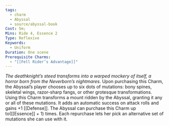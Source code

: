 ```yaml
---
tags:
  - charm
  - Abyssal
  - source/abyssal-book
Cost: 5m; 
Mins: Ride 4, Essence 2
Type: Reflexive
Keywords:
  - Uniform
Duration: One scene
Prerequisite Charms:
  - "[[Fell Rider’s Advantage]]"
---
```

*The deathknight’s steed transforms into a warped mockery of itself, a horror born from the Neverborn’s nightmares.*
Upon purchasing this Charm, the Abyssal’s player chooses up to six dots of mutations: bony spines, skeletal wings, razor-sharp fangs, or other grotesque transformations.
Using this Charm transforms a mount ridden by the Abyssal, granting it any or all of these mutations. It adds an automatic success on attack rolls and gains +1 [[Defense]].
The Abyssal can purchase this Charm up to([[Essence]] + 1) times. Each repurchase lets her pick an alternative set of mutations she can use with it.